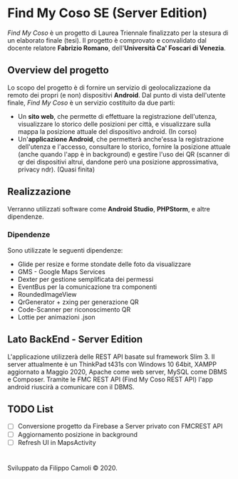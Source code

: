 # Find My Coso SE (Server Edition)

_Find My Coso_ è un progetto di Laurea Triennale finalizzato per la stesura di un elaborato finale (tesi).
Il progetto è comprovato e convalidato dal docente relatore **Fabrizio Romano**, dell'**Università Ca' Foscari di Venezia**.

## Overview del progetto
Lo scopo del progetto è di fornire un servizio di geolocalizzazione da remoto dei propri (e non) dispositivi **Android**.
Dal punto di vista dell'utente finale, _Find My Coso_ è un servizio costituito da due parti:
* Un **sito web**, che permette di effettuare la registrazione dell'utenza, visualizzare lo storico delle posizioni per città, e visualizzare sulla mappa la posizione attuale del dispositivo android. (In corso)
* Un'**applicazione Android**, che permetterà anche'essa la registrazione dell'utenza e l'accesso, consultare lo storico, fornire la posizione attuale (anche quando l'app è in background) e gestire l'uso dei QR (scanner di qr dei dispositivi altrui, dandone però una posizione approssimativa, privacy ndr). (Quasi finita)

## Realizzazione
Verranno utilizzati software come **Android Studio**, **PHPStorm**, e altre dipendenze.

### Dipendenze
Sono utilizzate le seguenti dipendenze:
* Glide per resize e forme stondate delle foto da visualizzare
* GMS - Google Maps Services
* Dexter per gestione semplificata dei permessi
* EventBus per la comunicazione tra componenti
* RoundedImageView
* QrGenerator + zxing per generazione QR
* Code-Scanner per riconoscimento QR
* Lottie per animazioni .json

## Lato BackEnd - Server Edition
L'applicazione utilizzerà delle REST API basate sul framework Slim 3. 
Il server attualmente è un ThinkPad t431s con Windows 10 64bit, XAMPP aggiornato a Maggio 2020, Apache come web server, MySQL come DBMS e Composer. Tramite le FMC REST API (Find My Coso REST API) l'app android riuscirà a comunicare con il DBMS.


## TODO List
- [ ] Conversione progetto da Firebase a Server privato con FMCREST API
- [ ] Aggiornamento posizione in background
- [ ] Refresh UI in MapsActivity

# 
Sviluppato da Filippo Camoli © 2020.
